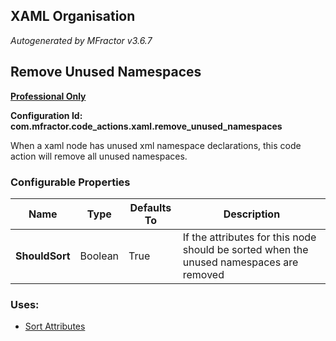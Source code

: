 ## XAML Organisation
*Autogenerated by MFractor v3.6.7*
## Remove Unused Namespaces

**[Professional Only](https://www.mfractor.com/buy?utm_source=docs&utm_medium=professional_only)**

**Configuration Id: com.mfractor.code_actions.xaml.remove_unused_namespaces**

When a xaml node has unused xml namespace declarations, this code action will remove all unused namespaces.


### Configurable Properties

| Name | Type | Defaults To | Description |
|------|------|-------------|-------------|
| **ShouldSort** | Boolean | True | If the attributes for this node should be sorted when the unused namespaces are removed |

### Uses:

 * [Sort Attributes](/code-generation/xml.md#sort-attributes)


